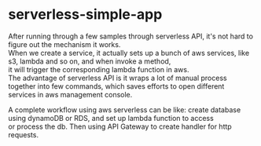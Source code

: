 # serverless-simple-app

After running through a few samples through serverless API, it's not hard to figure out the mechanism it works.<br/>
When we create a service, it actually sets up a bunch of aws services, like s3, lambda and so on, and when invoke a method,<br/>
it will trigger the corresponding lambda function in aws.<br/>
The advantage of serverless API is it wraps a lot of manual process together into few commands, which saves efforts to open different<br/>
services in aws management console.

A complete workflow using aws serverless can be like: create database using dynamoDB or RDS, and set up lambda function to access<br/>
or process the db. Then using API Gateway to create handler for http requests.
